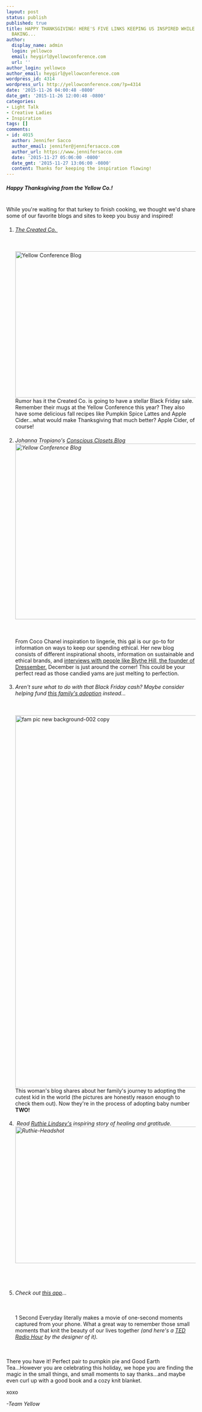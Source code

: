 ```yaml
---
layout: post
status: publish
published: true
title: HAPPY THANKSGIVING! HERE'S FIVE LINKS KEEPING US INSPIRED WHILE THE PIE IS
  BAKING...
author:
  display_name: admin
  login: yellowco
  email: heygirl@yellowconference.com
  url: ''
author_login: yellowco
author_email: heygirl@yellowconference.com
wordpress_id: 4314
wordpress_url: http://yellowconference.com/?p=4314
date: '2015-11-26 04:00:48 -0800'
date_gmt: '2015-11-26 12:00:48 -0800'
categories:
- Light Talk
- Creative Ladies
- Inspiration
tags: []
comments:
- id: 4015
  author: Jennifer Sacco
  author_email: jennifer@jennifersacco.com
  author_url: https://www.jennifersacco.com
  date: '2015-11-27 05:06:00 -0800'
  date_gmt: '2015-11-27 13:06:00 -0800'
  content: Thanks for keeping the inspiration flowing!
---
```

<h5>Happy Thanksgiving from the Yellow Co.!</h5><br />
While you're waiting for that turkey to finish cooking, we thought we'd share some of our favorite blogs and sites to keep you busy and inspired!</p>
<ol>
<li>
<h6><a href="http://thecreated.co/blogs/news" target="_blank">The Created Co.&nbsp;</a></h6><br />
<a href="http://yellowconference.com/wp-content/uploads/2015/11/IMG_5353.jpg"><img class="aligncenter size-full wp-image-4315" src="http://yellowconference.com/wp-content/uploads/2015/11/IMG_5353.jpg" alt="Yellow Conference Blog" width="700" height="389" /></a>Rumor has it the Created Co. is going to have a stellar Black Friday sale. Remember their mugs at the Yellow Conference this year? They also have some delicious fall recipes like Pumpkin Spice Lattes and Apple Cider...what would make Thanksgiving that much better? Apple Cider, of course!</li></p>
<li>
<h6>Johanna Tropiano's&nbsp;<a href="http://www.consciousclosets.co/" target="_blank">Conscious Closets Blog</a><br />
<a href="http://yellowconference.com/wp-content/uploads/2015/11/BotanicaWorkshop_for_ConsciousClosets-01.jpg"><img class="aligncenter size-full wp-image-4316" src="http://yellowconference.com/wp-content/uploads/2015/11/BotanicaWorkshop_for_ConsciousClosets-01.jpg" alt="Yellow Conference Blog" width="700" height="467" /></a></h6><br />
From Coco Chanel inspiration to lingerie, this gal is our go-to for information on ways to keep our spending ethical. Her new blog consists of different inspirational shoots, information on sustainable and ethical brands, and&nbsp;<a href="http://www.consciousclosets.co/blog/2015/10/27/conscious-closets-and-blythe-hill" target="_blank">interviews with people like Blythe Hill, the founder of Dressember.</a>&nbsp;December is just around the corner! This could be your perfect read as those candied yams are just melting to perfection.</li></p>
<li>
<h6>Aren't sure what to do with that Black Friday cash? Maybe consider helping fund <a href="http://www.melinda-ann.com/search/label/Our%20House" target="_blank">this family's adoption</a> instead...</h6><br />
<a href="http://yellowconference.com/wp-content/uploads/2015/11/fam-pic-new-background-002-copy.jpg"><img class="aligncenter size-full wp-image-4353" src="http://yellowconference.com/wp-content/uploads/2015/11/fam-pic-new-background-002-copy.jpg" alt="fam pic new background-002 copy" width="700" height="989" /></a>This woman's blog shares about her family's journey to adopting the cutest kid in the world (the pictures are honestly reason enough to check them out). Now they're in the process of adopting baby number <strong>TWO!</strong></li></p>
<li>
<h6>&nbsp;Read <a href="http://www.ruthielindsey.com/hello/" target="_blank">Ruthie Lindsey's</a> inspiring story of healing and gratitude.&nbsp;<a href="http://yellowconference.com/wp-content/uploads/2015/11/Ruthie-Headshot.jpg"><img class="aligncenter size-full wp-image-4317" src="http://yellowconference.com/wp-content/uploads/2015/11/Ruthie-Headshot.jpg" alt="Ruthie-Headshot" width="700" height="363" /></a></h6><br />
</li></p>
<li>
<h6>Check out <a href="http://www.1secondeveryday.com/" target="_blank">this app</a>...</h6><br />
1 Second Everyday literally makes a movie of one-second moments captured from your phone. What a great way to remember&nbsp;those small moments that knit the beauty of our lives together&nbsp;<em>(and here's a <a href="http://www.npr.org/2015/06/19/414973612/can-you-remember-your-life-one-second-at-a-time" target="_blank">TED Radio Hour</a> by the designer of it).&nbsp;</em></li><br />
</ol><br />
There you have it! Perfect pair to&nbsp;pumpkin pie and Good Earth Tea...However you are celebrating this holiday, we hope you are finding the magic in the small things, and small moments to say thanks...and maybe even curl up with a good book and a cozy knit blanket.</p>
<p>xoxo</p>
<p><em>-Team Yellow&nbsp;</em></p>
